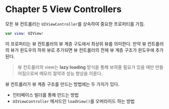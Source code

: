 # Chapter 5 View Controllers
모든 뷰 컨트롤러는 `UIViewController`를 상속하여 중요한 프로퍼티를 가짐.
``` Swift
var view: UIView!
```

이 프로퍼티는 뷰 컨트롤러의 뷰 계층 구도에서 최상위 뷰를 의미한다. 만약 뷰 컨트롤러의 뷰가 윈도우의 하위 뷰로 추가되면 뷰 컨트롤러의 전체 뷰 계층 구조가 윈도우에 추가된다.

> 뷰 컨트롤러의 view는 **lazy loading** 방식을 통해 보여줄 필요가 있을 때만 만들어짐으로써 메모리 절약과 성능 향상을 이룬다.

뷰 컨트롤러가 뷰 계층 구조를 만드는 방법에는 두 가지가 있다.
- 인터페이스 빌더를 통해 만드는 방법
- `UIViewController` 메서드인 `loadView()`를 오버라이드 하는 방법

